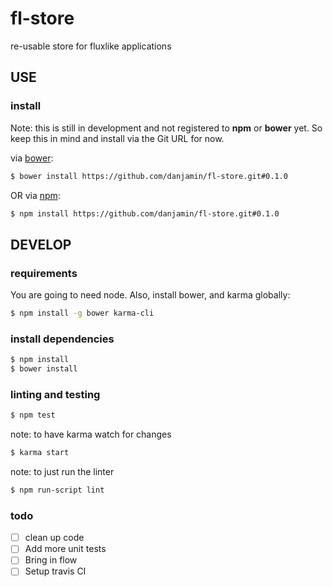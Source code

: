 # fl-store

re-usable store for fluxlike applications

## USE

### install

Note: this is still in development and not registered to **npm** or **bower** yet.
      So keep this in mind and install via the Git URL for now.

via [bower](http://bower.io):

```sh
$ bower install https://github.com/danjamin/fl-store.git#0.1.0
```

OR via [npm](http://npmjs.com):

```sh
$ npm install https://github.com/danjamin/fl-store.git#0.1.0
```


## DEVELOP

### requirements

You are going to need node.  Also, install bower, and karma globally:

```sh
$ npm install -g bower karma-cli
```

### install dependencies

```sh
$ npm install
$ bower install
```

### linting and testing

```sh
$ npm test
```

note: to have karma watch for changes

```sh
$ karma start
```

note: to just run the linter

```sh
$ npm run-script lint
```

### todo

- [ ] clean up code
- [ ] Add more unit tests
- [ ] Bring in flow
- [ ] Setup travis CI
